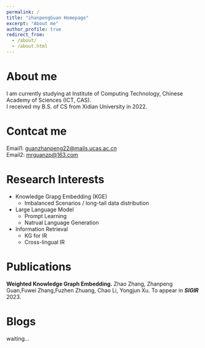 ```yaml
---
permalink: /
title: "zhanpengGuan Homepage"
excerpt: "About me"
author_profile: true
redirect_from: 
  - /about/
  - /about.html
---
```


About me
======
I am currently studying at Institute of Computing Technology, Chinese Academy of Sciences (ICT, CAS). <br />
I received my B.S. of CS from Xidian University in 2022.

Contcat me
======
Email1: guanzhanpeng22@mails.ucas.ac.cn <br />
Email2: mrguanzp@163.com



  
Research Interests
======
* Knowledge Grapg Embedding (KGE)
  * Imbalanced Scenarios / long-tail data distribution
* Large Language Model
  * Prompt Learning 
  * Natrual Language Generation
* Information Retrieval
  * KG for IR
  * Cross-lingual IR


Publications
======
  **Weighted Knowledge Graph Embedding.**
  Zhao Zhang, Zhanpeng Guan,Fuwei Zhang,Fuzhen Zhuang, Chao Li, Yongjun Xu.
  To appear in ***SIGIR*** 2023.
  
Blogs
======
  waiting...
